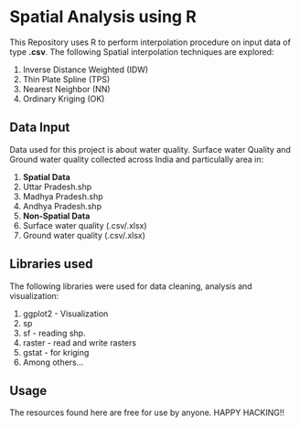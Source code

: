 
# Spatial Analysis using R
This Repository uses R to perform interpolation procedure on input data of type **.csv**. The following Spatial interpolation techniques are explored:
  1. Inverse Distance Weighted (IDW)
  2. Thin Plate Spline (TPS)
  3. Nearest Neighbor (NN)
  4. Ordinary Kriging (OK)

## Data Input
Data used for this project is about water quality. Surface water Quality and Ground water quality collected across India and particulally area in:
1. **Spatial Data**
  1. Uttar Pradesh.shp
  2. Madhya Pradesh.shp
  3. Andhya Pradesh.shp
2. **Non-Spatial Data**
  1. Surface water quality (.csv/.xlsx)
  2. Ground water quality (.csv/.xlsx)

## Libraries used
The following libraries were used for data cleaning, analysis and visualization:
  1. ggplot2 - Visualization
  2. sp
  3. sf - reading shp.
  4. raster - read and write rasters
  5. gstat - for kriging
  6. Among others...
  
## Usage
The resources found here are free for use by anyone. HAPPY HACKING!!
